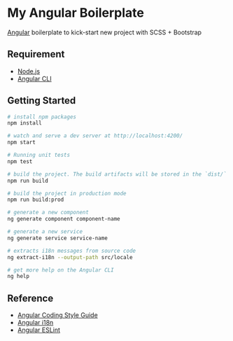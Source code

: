 # My Angular Boilerplate

[Angular](http://angular.io/) boilerplate to kick-start new project with SCSS + Bootstrap

## Requirement

- [Node.js](https://nodejs.org)
- [Angular CLI](https://angular.io/cli)

## Getting Started

```sh
# install npm packages
npm install

# watch and serve a dev server at http://localhost:4200/
npm start

# Running unit tests
npm test

# build the project. The build artifacts will be stored in the `dist/` directory
npm run build

# build the project in production mode
npm run build:prod

# generate a new component
ng generate component component-name

# generate a new service
ng generate service service-name

# extracts i18n messages from source code
ng extract-i18n --output-path src/locale

# get more help on the Angular CLI
ng help
```

## Reference

- [Angular Coding Style Guide](https://angular.io/guide/styleguide)
- [Angular i18n](https://angular.io/guide/i18n)
- [Angular ESLint](https://github.com/angular-eslint/angular-eslint)
